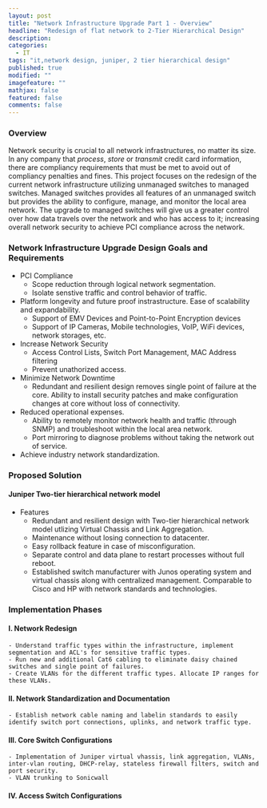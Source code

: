 ```yaml
---
layout: post
title: "Network Infrastructure Upgrade Part 1 - Overview"
headline: "Redesign of flat network to 2-Tier Hierarchical Design"
description: 
categories: 
  - IT
tags: "it,network design, juniper, 2 tier hierarchical design"
published: true
modified: ""
imagefeature: ""
mathjax: false
featured: false
comments: false
---
```


### Overview

Network security is crucial to all network infrastructures, no matter its size. In any company that *process*, *store* or *transmit* credit card information, there are compliancy requirements that must be met to avoid out of compliancy penalties and fines. This project focuses on the redesign of the current network infrastructure utilizing unmanaged switches to managed switches. Managed switches provides all features of an unmanaged switch but provides the ability to configure, manage, and monitor the local area network. The upgrade to managed switches will give us a greater control over how data travels over the network and who has access to it; increasing overall network security to achieve PCI compliance across the network.

### Network Infrastructure Upgrade Design Goals and Requirements

- PCI Compliance
    - Scope reduction through logical network segmentation.
    - Isolate senstive traffic and control behavior of traffic.
- Platform longevity and future proof instrastructure. Ease of scalability and expandability.
    -  Support of EMV Devices and Point-to-Point Encryption devices
    -  Support of IP Cameras, Mobile technologies, VoIP, WiFi devices, network storages, etc.
- Increase Network Security
    - Access Control Lists, Switch Port Management, MAC Address filtering 
    - Prevent unathorized access.
- Minimize Network Downtime
    -  Redundant and resilient design removes single point of failure at the core. Ability to install security patches and make configuration changes at core without loss of connectivity.
- Reduced operational expenses.
    -  Ability to remotely monitor network health and traffic (through SNMP) and troubleshoot within the local area network.
    - Port mirroring to diagnose problems without taking the network out of service.
- Achieve industry network standardization.

### Proposed Solution

#### Juniper Two-tier hierarchical network model

- Features
    - Redundant and resilient design with Two-tier hierarchical network model utlizing Virtual Chassis and Link Aggregation.
    - Maintenance without losing connection to datacenter. 
    - Easy rollback feature in case of misconfiguration. 
    - Separate control and data plane to restart processes without full reboot. 
    - Established switch manufacturer with Junos operating system and virtual chassis along with centralized management. Comparable to Cisco and HP with network standards and technologies.

### Implementation Phases

#### I. Network Redesign
    - Understand traffic types within the infrastructure, implement segmentation and ACL's for sensitive traffic types.
    - Run new and additional Cat6 cabling to eliminate daisy chained switches and single point of failures. 
    - Create VLANs for the different traffic types. Allocate IP ranges for these VLANs.
 
#### II. Network Standardization and Documentation

    - Establish network cable naming and labelin standards to easily identify switch port connections, uplinks, and network traffic type.

#### III. Core Switch Configurations

    - Implementation of Juniper virtual vhassis, link aggregation, VLANs, inter-vlan routing, DHCP-relay, stateless firewall filters, switch and port security.
    - VLAN trunking to Sonicwall 

#### IV. Access Switch Configurations
